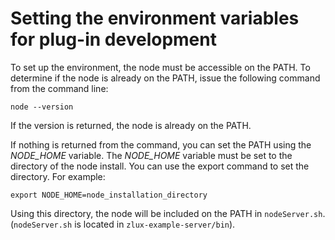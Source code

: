# Setting the environment variables for plug-in development

To set up the environment, the node must be accessible on the PATH. To determine if the node is already on the PATH, issue the following command from the command line:

```
node --version
``` 

If the version is returned, the node is already on the PATH.  

If nothing is returned from the command, you can set the PATH using the *NODE_HOME* variable. The *NODE_HOME* variable must be set to the directory of the node install. You can use the export command to set the directory. For example: 

```
export NODE_HOME=node_installation_directory
```

Using this directory, the node will be included on the PATH in `nodeServer.sh`. (`nodeServer.sh` is located in `zlux-example-server/bin`). 

 


